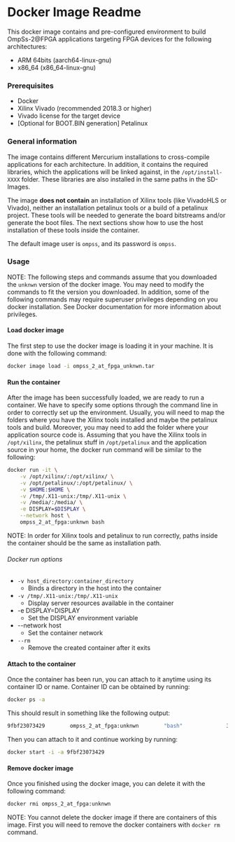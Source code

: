 Docker Image Readme
===================

This docker image contains and pre-configured environment to build OmpSs-2@FPGA applications targeting FPGA devices for the following architectures:
 * ARM 64bits (aarch64-linux-gnu)
 * x86_64 (x86_64-linux-gnu)

### Prerequisites
 * Docker
 * Xilinx Vivado (recommended 2018.3 or higher)
 * Vivado license for the target device
 * [Optional for BOOT.BIN generation] Petalinux


### General information

The image contains different Mercurium installations to cross-compile applications for each architecture.
In addition, it contains the required libraries, which the applications will be linked against, in the `/opt/install-XXXX` folder.
These libraries are also installed in the same paths in the SD-Images.

The image **does not contain** an installation of Xilinx tools (like VivadoHLS or Vivado), neither an installation petalinux tools or a build of a petalinux project.
These tools will be needed to generate the board bitstreams and/or generate the boot files.
The next sections show how to use the host installation of these tools inside the container.

The default image user is `ompss`, and its password is `ompss`.

### Usage

NOTE: The following steps and commands assume that you downloaded the `unknwn` version of the docker image.
You may need to modify the commands to fit the version you downloaded.
In addition, some of the following commands may require superuser privileges depending on you docker installation.
See Docker documentation for more information about privileges.

#### Load docker image

The first step to use the docker image is loading it in your machine.
It is done with the following command:

```bash
docker image load -i ompss_2_at_fpga_unknwn.tar
```

#### Run the container

After the image has been successfully loaded, we are ready to run a container.
We have to specify some options through the command line in order to correctly set up the environment.
Usually, you will need to map the folders where you have the Xilinx tools installed and maybe the petalinux tools and build.
Moreover, you may need to add the folder where your application source code is.
Assuming that you have the Xilinx tools in `/opt/xilinx`, the petalinux stuff in `/opt/petalinux` and the application source in your home, the docker run command will be similar to the following:

```bash
docker run -it \
	-v /opt/xilinx/:/opt/xilinx/ \
	-v /opt/petalinux/:/opt/petalinux/ \
	-v $HOME:$HOME \
	-v /tmp/.X11-unix:/tmp/.X11-unix \
	-v /media/:/media/ \
	-e DISPLAY=$DISPLAY \
	--network host \
	ompss_2_at_fpga:unknwn bash
```

NOTE: In order for Xilinx tools and petalinux to run correctly, paths inside the container should be the same as installation path.

###### Docker run options

 * `-v host_directory:container_directory`
   * Binds a directory in the host into the container
 * `-v /tmp/.X11-unix:/tmp/.X11-unix`
   * Display server resources available in the container
 * -e DISPLAY=DISPLAY
   * Set the DISPLAY environment variable
 * --network host
   * Set the container network
 * `--rm`
   * Remove the created container after it exits

#### Attach to the container

Once the container has been run, you can attach to it anytime using its container ID or name.
Container ID can be obtained by running:

```bash
docker ps -a
```

This should result in something like the following output:

```bash
9fbf23073429        ompss_2_at_fpga:unknwn        "bash"              3 weeks ago         Exited (0)
```

Then you can attach to it and continue working by running:

```bash
docker start -i -a 9fbf23073429
```

#### Remove docker image

Once you finished using the docker image, you can delete it with the following command:

```bash
docker rmi ompss_2_at_fpga:unknwn
```

NOTE: You cannot delete the docker image if there are containers of this image.
First you will need to remove the docker containers with `docker rm` command.
